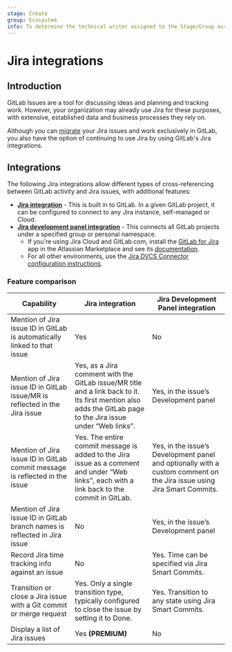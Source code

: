 ```yaml
---
stage: Create
group: Ecosystem
info: To determine the technical writer assigned to the Stage/Group associated with this page, see https://about.gitlab.com/handbook/engineering/ux/technical-writing/#designated-technical-writers
---
```


# Jira integrations

## Introduction

GitLab Issues are a tool for discussing ideas and planning and tracking work. However, your organization may already use Jira for these purposes, with
extensive, established data and business processes they rely on.

Although you can [migrate](../../../user/project/import/jira.md) your Jira issues and work exclusively in GitLab, you also have the option of continuing to use Jira by using GitLab's Jira integrations.

## Integrations

The following Jira integrations allow different types of cross-referencing between GitLab activity and Jira issues, with additional features:

- [**Jira integration**](jira.md) - This is built in to GitLab. In a given GitLab project, it can be configured to connect to any Jira instance, self-managed or Cloud.
- [**Jira development panel integration**](../../../integration/jira_development_panel.md) - This connects all GitLab projects under a specified group or personal namespace.
  - If you're using Jira Cloud and GitLab.com, install the [GitLab for Jira](https://marketplace.atlassian.com/apps/1221011/gitlab-for-jira) app in the Atlassian Marketplace and see its [documentation](../../../integration/jira_development_panel.md#gitlab-for-jira-app).
  - For all other environments, use the [Jira DVCS Connector configuration instructions](../../../integration/jira_development_panel.md#configuration).

### Feature comparison

| Capability                                                                  | Jira integration                                                                                                                                              | Jira Development Panel integration                                                                                     |
|-----------------------------------------------------------------------------|---------------------------------------------------------------------------------------------------------------------------------------------------------------|------------------------------------------------------------------------------------------------------------------------|
| Mention of Jira issue ID in GitLab is automatically linked to that issue    | Yes                                                                                                                                                           | No                                                                                                                     |
| Mention of Jira issue ID in GitLab issue/MR is reflected in the Jira issue  | Yes, as a Jira comment with the GitLab issue/MR title and a link back to it. Its first mention also adds the GitLab page to the Jira issue under “Web links”. | Yes, in the issue’s Development panel                                                                                  |
| Mention of Jira issue ID in GitLab commit message is reflected in the issue | Yes. The entire commit message is added to the Jira issue as a comment and under “Web links”, each with a link back to the commit in GitLab.                  | Yes, in the issue’s Development panel and optionally with a custom comment on the Jira issue using Jira Smart Commits. |
| Mention of Jira issue ID in GitLab branch names is reflected in Jira issue  | No                                                                                                                                                            | Yes, in the issue’s Development panel                                                                                  |
| Record Jira time tracking info against an issue                             | No                                                                                                                                                            | Yes. Time can be specified via Jira Smart Commits.                                                                     |
| Transition or close a Jira issue with a Git commit or merge request         | Yes. Only a single transition type, typically configured to close the issue by setting it to Done.                                                            | Yes. Transition to any state using Jira Smart Commits.                                                                 |
| Display a list of Jira issues                                               | Yes **(PREMIUM)**                                                                                                                                             | No                                                                                                                     |

